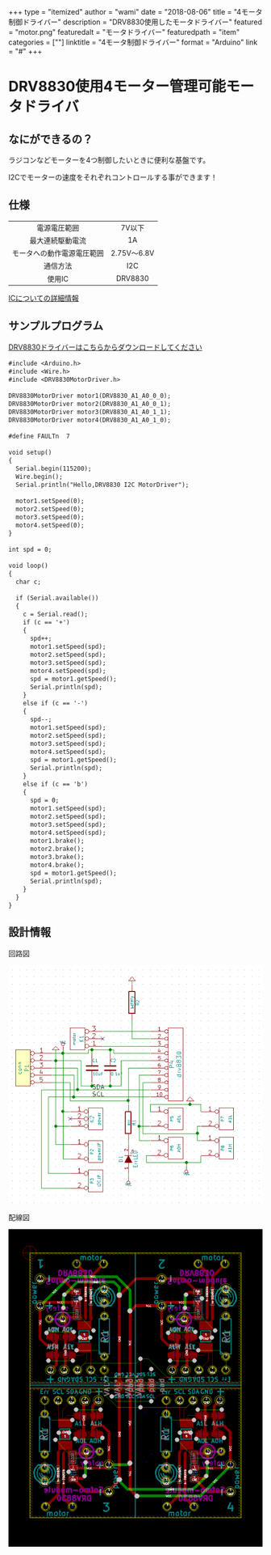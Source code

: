 +++
type = "itemized"
author = "wami"
date = "2018-08-06"
title = "4モータ制御ドライバー"
description = "DRV8830使用したモータドライバー"
featured = "motor.png"
featuredalt = "モータドライバー"
featuredpath = "item"
categories = [""]
linktitle = "4モータ制御ドライバー"
format = "Arduino"
link = "#"
+++

# DRV8830使用4モーター管理可能モータドライバ

## なにができるの？
ラジコンなどモーターを4つ制御したいときに便利な基盤です。

I2Cでモーターの速度をそれぞれコントロールする事ができます！

## 仕様


|||
|:------------:|:------------:|
|電源電圧範囲|7V以下|
|最大連続駆動電流|1A|
|モータへの動作電源電圧範囲|2.75V～6.8V|
|通信方法|I2C|
|使用IC|DRV8830|

[ICについての詳細情報](https://strawberry-linux.com/pub/drv8830j.pdf)

## サンプルプログラム

[DRV8830ドライバーはこちらからダウンロードしてください](./driver/DRV8830MotorDriver.zip)

```
#include <Arduino.h>
#include <Wire.h>
#include <DRV8830MotorDriver.h>

DRV8830MotorDriver motor1(DRV8830_A1_A0_0_0);
DRV8830MotorDriver motor2(DRV8830_A1_A0_0_1);
DRV8830MotorDriver motor3(DRV8830_A1_A0_1_1);
DRV8830MotorDriver motor4(DRV8830_A1_A0_1_0);

#define FAULTn  7

void setup()
{
  Serial.begin(115200);
  Wire.begin();
  Serial.println("Hello,DRV8830 I2C MotorDriver");

  motor1.setSpeed(0);
  motor2.setSpeed(0);
  motor3.setSpeed(0);
  motor4.setSpeed(0);
}

int spd = 0;

void loop()
{
  char c;

  if (Serial.available())
  {
    c = Serial.read();
    if (c == '+')
    {
      spd++;
      motor1.setSpeed(spd);
      motor2.setSpeed(spd);
      motor3.setSpeed(spd);
      motor4.setSpeed(spd);
      spd = motor1.getSpeed();
      Serial.println(spd);
    }
    else if (c == '-')
    {
      spd--;
      motor1.setSpeed(spd);
      motor2.setSpeed(spd);
      motor3.setSpeed(spd);
      motor4.setSpeed(spd);
      spd = motor1.getSpeed();
      Serial.println(spd);
    }
    else if (c == 'b')
    {
      spd = 0;
      motor1.setSpeed(spd);
      motor2.setSpeed(spd);
      motor3.setSpeed(spd);
      motor4.setSpeed(spd);
      motor1.brake();
      motor2.brake();
      motor3.brake();
      motor4.brake();
      spd = motor1.getSpeed();
      Serial.println(spd);
    }
  }
}
```



## 設計情報

回路図

![回路図](/img/item/motor回路図.png)  

配線図  

![配線図](/img/item/motor配線図.png)
